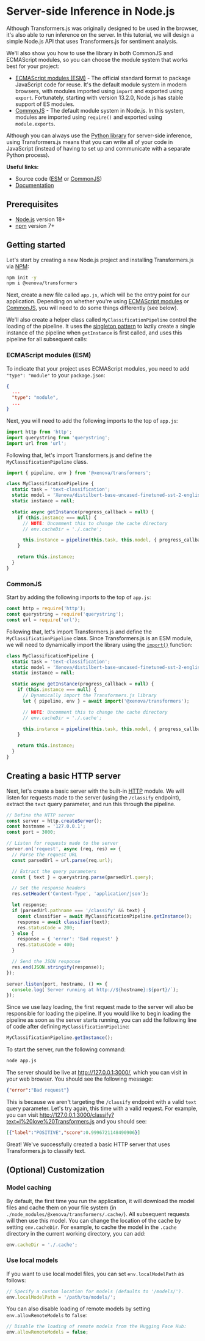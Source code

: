 
# Server-side Inference in Node.js

Although Transformers.js was originally designed to be used in the browser, it's also able to run inference on the server. In this tutorial, we will design a simple Node.js API that uses Transformers.js for sentiment analysis.

We'll also show you how to use the library in both CommonJS and ECMAScript modules, so you can choose the module system that works best for your project:

- [ECMAScript modules (ESM)](#ecmascript-modules-esm) - The official standard format
  to package JavaScript code for reuse. It's the default module system in modern
  browsers, with modules imported using `import` and exported using `export`.
  Fortunately, starting with version 13.2.0, Node.js has stable support of ES modules.
- [CommonJS](#commonjs) - The default module system in Node.js. In this system,
  modules are imported using `require()` and exported using `module.exports`.

<Tip>

Although you can always use the [Python library](https://github.com/huggingface/transformers) for server-side inference, using Transformers.js means that you can write all of your code in JavaScript (instead of having to set up and communicate with a separate Python process).

</Tip>

**Useful links:**
- Source code ([ESM](https://github.com/xenova/transformers.js/tree/main/examples/node/esm/app.js) or [CommonJS](https://github.com/xenova/transformers.js/tree/main/examples/node/commonjs/app.js))
- [Documentation](https://huggingface.co/docs/transformers.js) 


## Prerequisites

- [Node.js](https://nodejs.org/en/) version 18+
- [npm](https://www.npmjs.com/) version 7+


## Getting started

Let's start by creating a new Node.js project and installing Transformers.js via [NPM](https://www.npmjs.com/package/@xenova/transformers):

```bash
npm init -y
npm i @xenova/transformers
```

Next, create a new file called `app.js`, which will be the entry point for our application. Depending on whether you're using [ECMAScript modules](#ecmascript-modules-esm) or [CommonJS](#commonjs), you will need to do some things differently (see below).

We'll also create a helper class called `MyClassificationPipeline` control the loading of the pipeline. It uses the [singleton pattern](https://en.wikipedia.org/wiki/Singleton_pattern) to lazily create a single instance of the pipeline when `getInstance` is first called, and uses this pipeline for all subsequent calls:


### ECMAScript modules (ESM)

To indicate that your project uses ECMAScript modules, you need to add `"type": "module"` to your `package.json`:

```json
{
  ...
  "type": "module",
  ...
}
```

Next, you will need to add the following imports to the top of `app.js`:

```javascript
import http from 'http';
import querystring from 'querystring';
import url from 'url';
```

Following that, let's import Transformers.js and define the `MyClassificationPipeline` class.

```javascript
import { pipeline, env } from '@xenova/transformers';

class MyClassificationPipeline {
  static task = 'text-classification';
  static model = 'Xenova/distilbert-base-uncased-finetuned-sst-2-english';
  static instance = null;

  static async getInstance(progress_callback = null) {
    if (this.instance === null) {
      // NOTE: Uncomment this to change the cache directory
      // env.cacheDir = './.cache';

      this.instance = pipeline(this.task, this.model, { progress_callback });
    }

    return this.instance;
  }
}
```

### CommonJS

Start by adding the following imports to the top of `app.js`:

```javascript
const http = require('http');
const querystring = require('querystring');
const url = require('url');
```

Following that, let's import Transformers.js and define the `MyClassificationPipeline` class. Since Transformers.js is an ESM module, we will need to dynamically import the library using the [`import()`](https://developer.mozilla.org/en-US/docs/Web/JavaScript/Reference/Operators/import) function:

```javascript
class MyClassificationPipeline {
  static task = 'text-classification';
  static model = 'Xenova/distilbert-base-uncased-finetuned-sst-2-english';
  static instance = null;

  static async getInstance(progress_callback = null) {
    if (this.instance === null) {
      // Dynamically import the Transformers.js library
      let { pipeline, env } = await import('@xenova/transformers');

      // NOTE: Uncomment this to change the cache directory
      // env.cacheDir = './.cache';

      this.instance = pipeline(this.task, this.model, { progress_callback });
    }

    return this.instance;
  }
}
```

## Creating a basic HTTP server

Next, let's create a basic server with the built-in [HTTP](https://nodejs.org/api/http.html#http) module. We will listen for requests made to the server (using the `/classify` endpoint), extract the `text` query parameter, and run this through the pipeline.

```javascript
// Define the HTTP server
const server = http.createServer();
const hostname = '127.0.0.1';
const port = 3000;

// Listen for requests made to the server
server.on('request', async (req, res) => {
  // Parse the request URL
  const parsedUrl = url.parse(req.url);

  // Extract the query parameters
  const { text } = querystring.parse(parsedUrl.query);

  // Set the response headers
  res.setHeader('Content-Type', 'application/json');

  let response;
  if (parsedUrl.pathname === '/classify' && text) {
    const classifier = await MyClassificationPipeline.getInstance();
    response = await classifier(text);
    res.statusCode = 200;
  } else {
    response = { 'error': 'Bad request' }
    res.statusCode = 400;
  }

  // Send the JSON response
  res.end(JSON.stringify(response));
});

server.listen(port, hostname, () => {
  console.log(`Server running at http://${hostname}:${port}/`);
});

```

<Tip>

Since we use lazy loading, the first request made to the server will also be responsible for loading the pipeline. If you would like to begin loading the pipeline as soon as the server starts running, you can add the following line of code after defining `MyClassificationPipeline`:

```javascript
MyClassificationPipeline.getInstance();
```

</Tip>

To start the server, run the following command:

```bash
node app.js
```

The server should be live at http://127.0.0.1:3000/, which you can visit in your web browser. You should see the following message:

```json
{"error":"Bad request"}
```

This is because we aren't targeting the `/classify` endpoint with a valid `text` query parameter. Let's try again, this time with a valid request. For example, you can visit http://127.0.0.1:3000/classify?text=I%20love%20Transformers.js and you should see:

```json
[{"label":"POSITIVE","score":0.9996721148490906}]
```

Great! We've successfully created a basic HTTP server that uses Transformers.js to classify text.

## (Optional) Customization

### Model caching

By default, the first time you run the application, it will download the model files and cache them on your file system (in `./node_modules/@xenova/transformers/.cache/`). All subsequent requests will then use this model. You can change the location of the cache by setting `env.cacheDir`. For example, to cache the model in the `.cache` directory in the current working directory, you can add:

```javascript
env.cacheDir = './.cache';
```

### Use local models

If you want to use local model files, you can set `env.localModelPath` as follows:

```javascript
// Specify a custom location for models (defaults to '/models/').
env.localModelPath = '/path/to/models/';
```

You can also disable loading of remote models by setting `env.allowRemoteModels` to `false`:

```javascript
// Disable the loading of remote models from the Hugging Face Hub:
env.allowRemoteModels = false;
```

